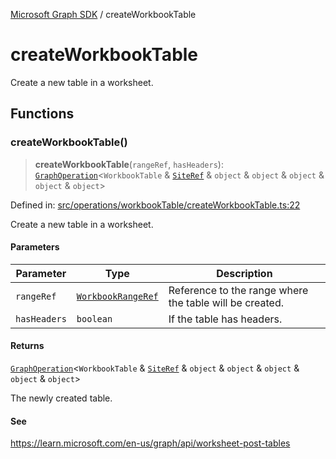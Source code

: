 [Microsoft Graph SDK](README.md) / createWorkbookTable

# createWorkbookTable

Create a new table in a worksheet.

## Functions

### createWorkbookTable()

> **createWorkbookTable**(`rangeRef`, `hasHeaders`): [`GraphOperation`](GraphOperation.md#graphoperation)\<`WorkbookTable` & [`SiteRef`](Site-1.md#siteref) & `object` & `object` & `object` & `object` & `object`\>

Defined in: [src/operations/workbookTable/createWorkbookTable.ts:22](https://github.com/Future-Secure-AI/microsoft-graph/blob/main/src/operations/workbookTable/createWorkbookTable.ts#L22)

Create a new table in a worksheet.

#### Parameters

| Parameter | Type | Description |
| ------ | ------ | ------ |
| `rangeRef` | [`WorkbookRangeRef`](WorkbookRange-1.md#workbookrangeref) | Reference to the range where the table will be created. |
| `hasHeaders` | `boolean` | If the table has headers. |

#### Returns

[`GraphOperation`](GraphOperation.md#graphoperation)\<`WorkbookTable` & [`SiteRef`](Site-1.md#siteref) & `object` & `object` & `object` & `object` & `object`\>

The newly created table.

#### See

https://learn.microsoft.com/en-us/graph/api/worksheet-post-tables
